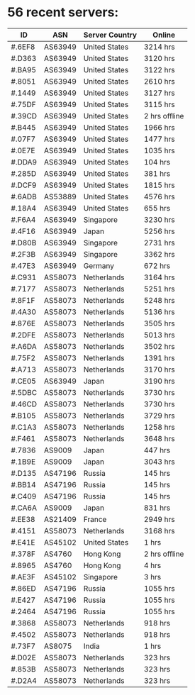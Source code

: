 # 56 recent servers:

| ID | ASN | Server Country | Online |
| ------ | ------ | ------ | ------ |
| #.6EF8 | AS63949 | United States | 3214 hrs |
| #.D363 | AS63949 | United States | 3120 hrs |
| #.BA95 | AS63949 | United States | 3122 hrs |
| #.8051 | AS63949 | United States | 2610 hrs |
| #.1449 | AS63949 | United States | 3127 hrs |
| #.75DF | AS63949 | United States | 3115 hrs |
| #.39CD | AS63949 | United States | 2 hrs offline |
| #.B445 | AS63949 | United States | 1966 hrs |
| #.07F7 | AS63949 | United States | 1477 hrs |
| #.0E7E | AS63949 | United States | 1035 hrs |
| #.DDA9 | AS63949 | United States | 104 hrs |
| #.285D | AS63949 | United States | 381 hrs |
| #.DCF9 | AS63949 | United States | 1815 hrs |
| #.6ADB | AS53889 | United States | 4576 hrs |
| #.18A4 | AS63949 | United States | 655 hrs |
| #.F6A4 | AS63949 | Singapore | 3230 hrs |
| #.4F16 | AS63949 | Japan | 5256 hrs |
| #.D80B | AS63949 | Singapore | 2731 hrs |
| #.2F3B | AS63949 | Singapore | 3362 hrs |
| #.47E3 | AS63949 | Germany | 672 hrs |
| #.C931 | AS58073 | Netherlands | 3164 hrs |
| #.7177 | AS58073 | Netherlands | 5251 hrs |
| #.8F1F | AS58073 | Netherlands | 5248 hrs |
| #.4A30 | AS58073 | Netherlands | 5136 hrs |
| #.876E | AS58073 | Netherlands | 3505 hrs |
| #.2DFE | AS58073 | Netherlands | 5013 hrs |
| #.A6DA | AS58073 | Netherlands | 3502 hrs |
| #.75F2 | AS58073 | Netherlands | 1391 hrs |
| #.A713 | AS58073 | Netherlands | 3170 hrs |
| #.CE05 | AS63949 | Japan | 3190 hrs |
| #.5DBC | AS58073 | Netherlands | 3730 hrs |
| #.46CD | AS58073 | Netherlands | 3730 hrs |
| #.B105 | AS58073 | Netherlands | 3729 hrs |
| #.C1A3 | AS58073 | Netherlands | 1258 hrs |
| #.F461 | AS58073 | Netherlands | 3648 hrs |
| #.7836 | AS9009 | Japan | 447 hrs |
| #.1B9E | AS9009 | Japan | 3043 hrs |
| #.D135 | AS47196 | Russia | 145 hrs |
| #.BB14 | AS47196 | Russia | 145 hrs |
| #.C409 | AS47196 | Russia | 145 hrs |
| #.CA6A | AS9009 | Japan | 831 hrs |
| #.EE38 | AS21409 | France | 2949 hrs |
| #.4151 | AS58073 | Netherlands | 3168 hrs |
| #.E41E | AS45102 | United States | 1 hrs |
| #.378F | AS4760 | Hong Kong | 2 hrs offline |
| #.8965 | AS4760 | Hong Kong | 4 hrs |
| #.AE3F | AS45102 | Singapore | 3 hrs |
| #.86ED | AS47196 | Russia | 1055 hrs |
| #.E427 | AS47196 | Russia | 1055 hrs |
| #.2464 | AS47196 | Russia | 1055 hrs |
| #.3868 | AS58073 | Netherlands | 918 hrs |
| #.4502 | AS58073 | Netherlands | 918 hrs |
| #.73F7 | AS8075 | India | 1 hrs |
| #.D02E | AS58073 | Netherlands | 323 hrs |
| #.853B | AS58073 | Netherlands | 323 hrs |
| #.D2A4 | AS58073 | Netherlands | 323 hrs |

